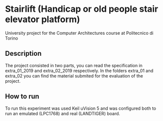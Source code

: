 # Stairlift (Handicap or old people stair elevator platform)
University project for the Computer Architectures course at Politecnico di Torino 

## Description
The project consisted in two parts, you can read the specification in extra_01_2019 and extra_02_2019 respectively. In the folders extra_01 and extra_02 you can find the material submited for the evaluation of the project.

## How to run
To run this experiment was used Keil uVision 5 and was configured both to run an emulated (LPC1768) and real (LANDTIGER) board.
